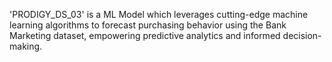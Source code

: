 'PRODIGY_DS_03' is a ML Model which leverages cutting-edge machine learning algorithms to forecast purchasing behavior using the Bank Marketing dataset, empowering predictive analytics and informed decision-making.
